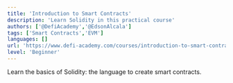 ```yaml
---
title: 'Introduction to Smart Contracts'
description: 'Learn Solidity in this practical course'
authors: ['@DefiAcademy','@EdsonAlcala']
tags: ['Smart Contracts','EVM']
languages: []
url: 'https://www.defi-academy.com/courses/introduction-to-smart-contracts'
level: 'Beginner'
---
```


Learn the basics of Solidity: the language to create smart contracts.